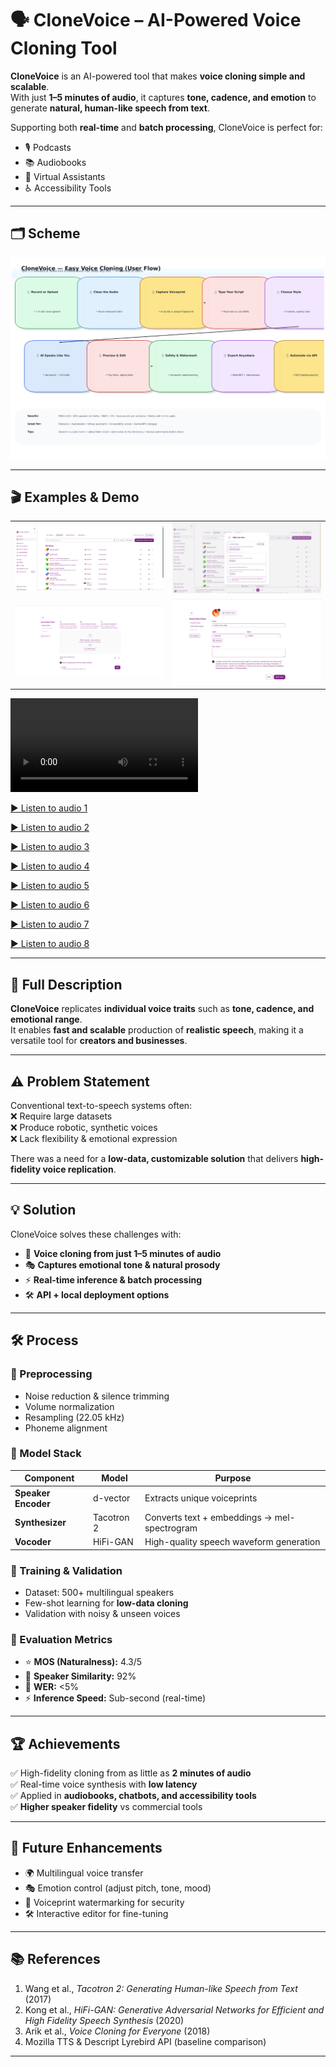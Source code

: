 # 🗣️ CloneVoice – AI-Powered Voice Cloning Tool

**CloneVoice** is an AI-powered tool that makes **voice cloning simple and scalable**.  
With just **1–5 minutes of audio**, it captures **tone, cadence, and emotion** to generate **natural, human-like speech from text**.

Supporting both **real-time** and **batch processing**, CloneVoice is perfect for:
- 🎙️ Podcasts
- 📚 Audiobooks
- 🤖 Virtual Assistants
- ♿ Accessibility Tools

---

## 🗂 Scheme

<img src="./img/img-5.png" alt="Scheme" />

---

## 🎬 Examples & Demo

<table>
    <tbody>
        <tr>
            <td>
                <img src="./img/img-1.png" alt="img" />
            </td>
            <td>
                <img src="./img/img-2.png" alt="img" />
            </td>
        </tr>
        <tr>
            <td>
                <img src="./img/img-3.png" alt="img" />
            </td>
            <td>
                <img src="./img/img-4.png" alt="img" />
            </td>
        </tr>
    </tbody>
</table>



<div style="width: 500px;">
<video src="https://github.com/user-attachments/assets/e1c3f17a-30af-4448-b11c-57309c440c6d" controls preload>
    Your browser does not support the video tag.
</video>
</div>


[▶️ Listen to audio 1](https://raw.githubusercontent.com/vanoe/CloneVoice/master/audio/Adam_Erhart_cloned.mp3)

[▶️ Listen to audio 2](https://raw.githubusercontent.com/vanoe/CloneVoice/master/audio/Adam_male_original.mp3)

[▶️ Listen to audio 3](https://raw.githubusercontent.com/vanoe/CloneVoice/master/audio/Cloned_Natalie_Dawson.mp3)

[▶️ Listen to audio 4](https://raw.githubusercontent.com/vanoe/CloneVoice/master/audio/Cloned_Spanish_male.mp3)

[▶️ Listen to audio 5](https://raw.githubusercontent.com/vanoe/CloneVoice/master/audio/Natalie_Dawson_female.mp3)

[▶️ Listen to audio 6](https://raw.githubusercontent.com/vanoe/CloneVoice/master/audio/Original_Spanish_female.mp3)

[▶️ Listen to audio 7](https://raw.githubusercontent.com/vanoe/CloneVoice/master/audio/Original_Spanish_male.mp3)

[▶️ Listen to audio 8](https://raw.githubusercontent.com/vanoe/CloneVoice/master/audio/Spanish_cloned_female.mp3)

---

## 📝 Full Description

**CloneVoice** replicates **individual voice traits** such as **tone, cadence, and emotional range**.  
It enables **fast and scalable** production of **realistic speech**, making it a versatile tool for **creators and businesses**.

---

## ⚠️ Problem Statement

Conventional text-to-speech systems often:  
❌ Require large datasets  
❌ Produce robotic, synthetic voices  
❌ Lack flexibility & emotional expression

There was a need for a **low-data, customizable solution** that delivers **high-fidelity voice replication**.

---

## 💡 Solution

CloneVoice solves these challenges with:

- 🎤 **Voice cloning from just 1–5 minutes of audio**
- 🎭 **Captures emotional tone & natural prosody**
- ⚡ **Real-time inference & batch processing**
- 🛠️ **API + local deployment options**

---

## 🛠️ Process

### 🔹 Preprocessing
- Noise reduction & silence trimming
- Volume normalization
- Resampling (22.05 kHz)
- Phoneme alignment

### 🔹 Model Stack
| Component         | Model         | Purpose |
|------------------|--------------|---------|
| **Speaker Encoder** | d-vector     | Extracts unique voiceprints |
| **Synthesizer**     | Tacotron 2   | Converts text + embeddings → mel-spectrogram |
| **Vocoder**         | HiFi-GAN     | High-quality speech waveform generation |

### 🔹 Training & Validation
- Dataset: 500+ multilingual speakers
- Few-shot learning for **low-data cloning**
- Validation with noisy & unseen voices

### 🔹 Evaluation Metrics
- ⭐ **MOS (Naturalness):** 4.3/5
- 👤 **Speaker Similarity:** 92%
- 📝 **WER:** <5%
- ⚡ **Inference Speed:** Sub-second (real-time)

---

## 🏆 Achievements

✅ High-fidelity cloning from as little as **2 minutes of audio**  
✅ Real-time voice synthesis with **low latency**  
✅ Applied in **audiobooks, chatbots, and accessibility tools**  
✅ **Higher speaker fidelity** vs commercial tools

---

## 🔮 Future Enhancements

- 🌍 Multilingual voice transfer
- 🎭 Emotion control (adjust pitch, tone, mood)
- 🔐 Voiceprint watermarking for security
- 🛠️ Interactive editor for fine-tuning

---

## 📚 References

1. Wang et al., *Tacotron 2: Generating Human-like Speech from Text* (2017)
2. Kong et al., *HiFi-GAN: Generative Adversarial Networks for Efficient and High Fidelity Speech Synthesis* (2020)
3. Arik et al., *Voice Cloning for Everyone* (2018)
4. Mozilla TTS & Descript Lyrebird API (baseline comparison)

---
